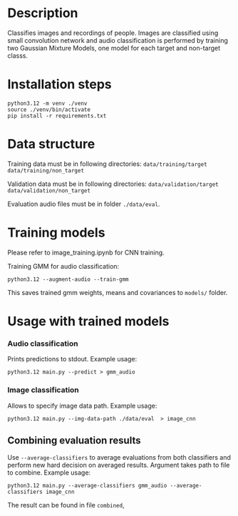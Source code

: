 # Description
Classifies images and recordings of people.
Images are classified using small convolution network and 
audio classification is performed by training two Gaussian Mixture Models, 
one model for each target and non-target classs.


# Installation steps
```shell
python3.12 -m venv ./venv
source ./venv/bin/activate
pip install -r requirements.txt
```
# Data structure
Training data must be in following directories:
`data/training/target`
`data/training/non_target`

Validation data must be in following directories:
`data/validation/target`
`data/validation/non_target`

Evaluation audio files must be in folder `./data/eval`.


# Training models 
Please refer to image_training.ipynb for CNN training.

Training GMM for audio classification:
```shell
python3.12 --augment-audio --train-gmm
```
This saves trained gmm weights, means and covariances to `models/` folder.

# Usage with trained models
### Audio classification
 Prints predictions to stdout.
Example usage:
```shell
python3.12 main.py --predict > gmm_audio
```

### Image classification
Allows to specify image data path. 
Example usage:
```shell
python3.12 main.py --img-data-path ./data/eval  > image_cnn
```

## Combining evaluation results
Use `--average-classifiers` to average evaluations from both classifiers and perform 
new hard decision on averaged results. Argument takes path to file to combine.
Example usage:
```shell
python3.12 main.py --average-classifiers gmm_audio --average-classifiers image_cnn 
```
The result can be found in file `combined`,
